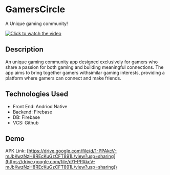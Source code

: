 # GamersCircle
A Unique gaming community!

[![Click to watch the video](https://img.youtube.com/vi/HPEccl4_05s/0.jpg)](https://youtu.be/HPEccl4_09s)


## Description
An unique gaming community app designed exclusively for gamers who share a passion for both gaming and building meaningful connections. The app aims to bring together gamers withsimilar gaming interests, providing a platform where gamers can connect and make friends.

## Technologies Used
- Front End: Andriod Native
- Backend: Firebase
- DB: Firebase
- VCS: Github


## Demo
APK Link: [https://drive.google.com/file/d/1-PPAkcV-mJbKwzNzH8REcKuGzCFT891L/view?usp=sharing](https://drive.google.com/file/d/1-PPAkcV-mJbKwzNzH8REcKuGzCFT891L/view?usp=sharing))
